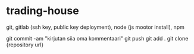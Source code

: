 # trading-house
git, gitlab (ssh key, public key deployment), node (js mootor install), npm

git commit -am "kirjutan siia oma kommentaari"
git push
git add .
git clone {repository url}